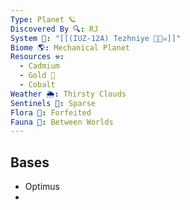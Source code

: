 ```yaml
---
Type: Planet 🪐
Discovered By 🔍: RJ
System 🔆: "[[(IUZ-12A) Tezhniye 🔆🏴‍☠️]]"
Biome 🌎: Mechanical Planet
Resources ⚒️:
  - Cadmium
  - Gold 🥇
  - Cobalt
Weather 🌦️: Thirsty Clouds
Sentinels 🚨: Sparse
Flora 🌿: Forfeited
Fauna 🐾: Between Worlds
---
```

## Bases
- Optimus
- 